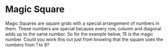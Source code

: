 # Magic Square
Magic Squares are square grids with a special arrangement of numbers in them. These numbers are special because every row, column and diagonal adds up to the same number. So for the example below, 15 is the magic number. Could you work this out just from knowing that the square uses the numbers from 1 to 9?
